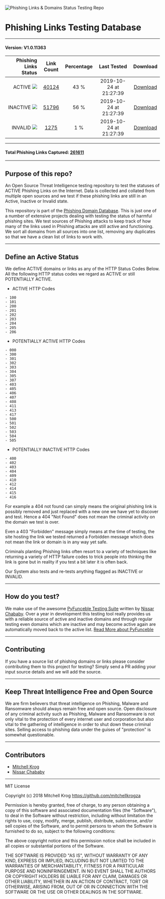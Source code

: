 <img src="https://github.com/mitchellkrogza/Phishing-URL-Testing-Database-of-Link-Statuses/blob/master/dev-tools/phishing-logo.jpg" alt="Phishing Links & Domains Status Testing Repo"/>

# Phishing Links Testing Database  

_______________
#### Version: V1.0.11363
| Phishing Links Status  | Link Count | Percentage | Last Tested | Download |
| ---: | :---: | :---: | :---: |:---: |
| ACTIVE <img src=https://github.com/mitchellkrogza/Phishing-URL-Testing-Database-of-Link-Statuses/blob/master/dev-tools/green.jpg/> | [40124](https://raw.githubusercontent.com/mitchellkrogza/Phishing-URL-Testing-Database-of-Link-Statuses/master/phishing-links-ACTIVE.txt)  | 43 % | 2019-10-24 at 21:27:39 | [Download](https://raw.githubusercontent.com/mitchellkrogza/Phishing-URL-Testing-Database-of-Link-Statuses/master/phishing-links-ACTIVE.txt) |
| INACTIVE <img src=https://github.com/mitchellkrogza/Phishing-URL-Testing-Database-of-Link-Statuses/blob/master/dev-tools/red.jpg/>  | [51796](https://raw.githubusercontent.com/mitchellkrogza/Phishing-URL-Testing-Database-of-Link-Statuses/master/phishing-links-INACTIVE.txt)  | 56 % | 2019-10-24 at 21:27:39 | [Download](https://raw.githubusercontent.com/mitchellkrogza/Phishing-URL-Testing-Database-of-Link-Statuses/master/phishing-links-INACTIVE.txt) |
| INVALID <img src=https://github.com/mitchellkrogza/Phishing-URL-Testing-Database-of-Link-Statuses/blob/master/dev-tools/blue.jpg/> | [1275](https://raw.githubusercontent.com/mitchellkrogza/Phishing-URL-Testing-Database-of-Link-Statuses/master/phishing-links-INVALID.txt)  | 1 % | 2019-10-24 at 21:27:39 | [Download](https://raw.githubusercontent.com/mitchellkrogza/Phishing-URL-Testing-Database-of-Link-Statuses/master/phishing-links-INVALID.txt) |
*****************************
#### Total Phishing Links Captured: [261611](https://raw.githubusercontent.com/mitchellkrogza/Phishing-URL-Testing-Database-of-Link-Statuses/master/input-source/ALL-feeds-URLS.lst)
____________________


## Purpose of this repo?

An Open Source Threat Intelligence testing repository to test the statuses of ACTIVE Phishing Links on the Internet. Data is collected and collated from multiple open sources and we test if these phishing links are still in an Active, Inactive or Invalid state. 

This repository is part of the [Phishing Domain Database](https://github.com/mitchellkrogza/Phishing.Database). This is just one of a number of extensive projects dealing with testing the status of harmful phishing sites. We test sources of Phishing attacks to keep track of how many of the links used in Phishing attacks are still active and functioning. We sort all domains from all sources into one list, removing any duplicates so that we have a clean list of links to work with.

************************************************
## Define an Active Status

We define ACTIVE domains or links as any of the HTTP Status Codes Below. 
All the following HTTP status codes we regard as ACTIVE or still POTENTIALLY ACTIVE.

- ACTIVE HTTP Codes
```
- 100
- 101
- 200
- 201
- 202
- 203
- 204
- 205
- 206
```
- POTENTIALLY ACTIVE HTTP Codes
```
- 000
- 300
- 301
- 302
- 303
- 304
- 305
- 307
- 403
- 405
- 406
- 407
- 408
- 411
- 413
- 417
- 500
- 501
- 502
- 503
- 504
- 505
```
- POTENTIALLY INACTIVE HTTP Codes
```
- 400
- 402
- 403
- 404
- 409
- 410
- 412
- 414
- 415
- 416
```

For example a 404 not found can simply means the original phishing link is possibly removed and just replaced with a new one we have yet to discover and test. Hence a 404 "Not Found" does not mean the criminal activity on the domain we test is over. 

Even a 403 "Forbidden" message simply means at the time of testing, the site hosting the link we tested returned a Forbidden message which does not mean the link or domain is in any way yet safe. 

Criminals planting Phishing links often resort to a variety of techniques like returning a variety of HTTP failure codes to trick people into thinking the link is gone but in reality if you test a bit later it is often back. 

Our System also tests and re-tests anything flagged as INACTIVE or INVALID.


************************************************
## How do you test?

We make use of the awesome [PyFunceble Testing Suite](https://github.com/funilrys/PyFunceble) written by [Nissar Chababy](https://github.com/funilrys/). Over a year in development this testing tool really provides us with a reliable source of active and inactive domains and through regular testing even domains which are inactive and may become active again are automatically moved back to the active list. [Read More about PyFunceble](https://pyfunceble.readthedocs.io/en/latest/)

************************************************
## Contributing

If you have a source list of phishing domains or links please consider contributing them to this project for testing? 
Simply send a PR adding your input source details and we will add the source. 

************************************************
## Keep Threat Intelligence Free and Open Source

We are firm believers that threat intelligence on Phishing, Malware and Ransomware should always remain free and open source. Open disclosure of any criminal activity such as Phishing, Malware and Ransomware is not only vital to the protection of every internet user and corporation but also vital to the gathering of intelligence in order to shut down these criminal sites. Selling access to phishing data under the guises of "protection" is somewhat questionable. 


************************************************
## Contributors

- [Mitchell Krog](https://github.com/mitchellkrogza/)
- [Nissar Chababy](https://github.com/funilrys/)

************************************************
MIT License

Copyright (c) 2018 Mitchell Krog
https://github.com/mitchellkrogza

Permission is hereby granted, free of charge, to any person obtaining a copy
of this software and associated documentation files (the "Software"), to deal
in the Software without restriction, including without limitation the rights
to use, copy, modify, merge, publish, distribute, sublicense, and/or sell
copies of the Software, and to permit persons to whom the Software is
furnished to do so, subject to the following conditions:

The above copyright notice and this permission notice shall be included in all
copies or substantial portions of the Software.

THE SOFTWARE IS PROVIDED "AS IS", WITHOUT WARRANTY OF ANY KIND, EXPRESS OR
IMPLIED, INCLUDING BUT NOT LIMITED TO THE WARRANTIES OF MERCHANTABILITY,
FITNESS FOR A PARTICULAR PURPOSE AND NONINFRINGEMENT. IN NO EVENT SHALL THE
AUTHORS OR COPYRIGHT HOLDERS BE LIABLE FOR ANY CLAIM, DAMAGES OR OTHER
LIABILITY, WHETHER IN AN ACTION OF CONTRACT, TORT OR OTHERWISE, ARISING FROM,
OUT OF OR IN CONNECTION WITH THE SOFTWARE OR THE USE OR OTHER DEALINGS IN THE
SOFTWARE.


